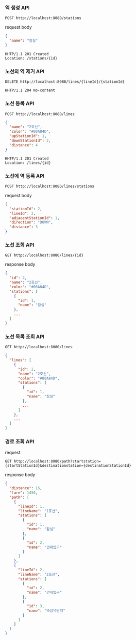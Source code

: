 

### 역 생성 API

```http request
POST http://localhost:8080/stations
```

request body
```json
{
  "name": "잠실"
}
```

```http request
HHTP/1.1 201 Created
Location: /stations/{id}
```

### 노선의 역 제거 API

```http request
DELETE http://localhost:8080/lines/{lineId}/{stationId}
```

```http request
HHTP/1.1 204 No-content
```

### 노선 등록 API
```http request
POST http://localhost:8080/lines
```

```json
{
  "name": "2호선",
  "color": "#00A84D",
  "upStationId": 1,
  "downStationId": 2,
  "distance": 4
}
```

```http request
HHTP/1.1 201 Created
Location: /lines/{id}

```
### 노선에 역 등록 API

```http request
POST http://localhost:8080/lines/stations
```

request body

```json
{
  "stationId": 2,
  "lineId": 2,
  "adjacentStationId": 1,
  "direction": "DOWN",
  "distance": 3
}
```

### 노선 조회 API

```http request
GET http://localhost:8080/lines/{id}
```

response body
```json
{
  "id": 2,
  "name": "2호선",
  "color": "#00A84D",
  "stations": [
    {
      "id": 1,
      "name": "잠실"
    },
    ...
  ]
}
```

### 노선 목록 조회 API

```http request
GET http://localhost:8080/lines
```

```json
{
  "lines": [
    {
      "id": 2,
      "name": "2호선",
      "color": "#00A84D",
      "stations": [
        {
          "id": 1,
          "name": "잠실"
        },
        ...
      ]
    },
    ...
  ]
}
```

### 경로 조회 API

request
```http request
GET http://localhost:8080/path?startstation={startStationId}&destinationstation={destinationStationId}
```

response body

```json
{
  "distance": 16,
  "fare": 1450,
  "path": [
    {
      "lineId": 1,
      "lineName": "1호선",
      "stations": [
        {
          "id": 1,
          "name": "잠실"
        },
        {
          "id": 2,
          "name": "건대입구"
        }
      ]
    },
    {
      "lineId": 2,
      "lineName": "2호선",
      "stations": [
        {
          "id": 2,
          "name": "건대입구"
        },
        {
          "id": 3,
          "name": "뚝섬유원지"
        }
      ]
    }
  ]
}
```
